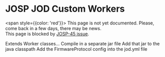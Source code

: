 # JOSP JOD Custom Workers

<span style={{color: 'red'}}>
This page is not yet documented. Please, come back in a few days, there may be news.<br/>
This page is blocked by <a href="https://johnosproject.atlassian.net/browse/JOSP-45">JOSP-45 issue</a>.
</span>

Extends Worker classes... Compile in a separate jar file Add that jar to the java classpath Add the FirmwareProtocol config into the jod.yml file
